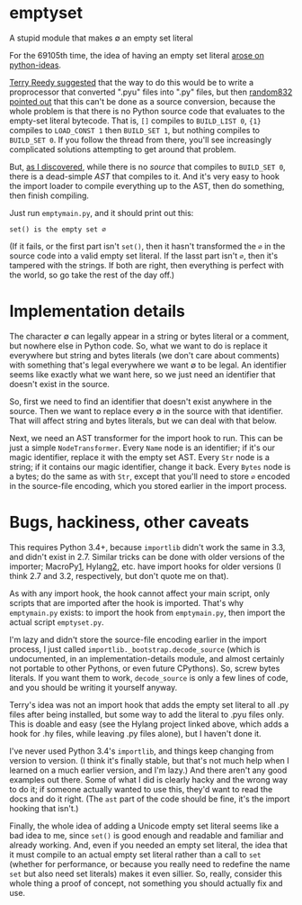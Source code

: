 emptyset
========

A stupid module that makes ∅ an empty set literal

For the 69105th time, the idea of having an empty set literal [arose on
python-ideas][1].

  [1]: http://article.gmane.org/gmane.comp.python.ideas/28066

[Terry Reedy suggested][2] that the way to do this would be to write a
proprocessor that converted ".pyu" files into ".py" files, but then
[random832 pointed out][3] that this can't be done as a source conversion,
because the whole problem is that there is no Python source code that
evaluates to the empty-set literal bytecode. That is, `[]` compiles to
`BUILD_LIST 0`, `{1}` compiles to `LOAD_CONST 1` then `BUILD_SET 1`, but
nothing compiles to `BUILD_SET 0`. If you follow the thread from there,
you'll see increasingly complicated solutions attempting to get around
that problem.

  [2]: http://article.gmane.org/gmane.comp.python.ideas/28159
  [3]: http://article.gmane.org/gmane.comp.python.ideas/28200
    
But, [as I discovered][4], while there is no _source_ that compiles to
`BUILD_SET 0`, there is a dead-simple _AST_ that compiles to it. And
it's very easy to hook the import loader to compile everything up to
the AST, then do something, then finish compiling.

  [4]: http://article.gmane.org/gmane.comp.python.ideas/28234

Just run `emptymain.py`, and it should print out this:

    set() is the empty set ∅

(If it fails, or the first part isn't `set()`, then it hasn't
transformed the `∅` in the source code into a valid empty set
literal. If the lasst part isn't `∅`, then it's tampered with the
strings. If both are right, then everything is perfect with the
world, so go take the rest of the day off.)

Implementation details
======================

The character ∅ can legally appear in a string or bytes literal
or a comment, but nowhere else in Python code. So, what we want
to do is replace it everywhere but string and bytes literals (we
don't care about comments) with something that's legal everywhere
we want ∅ to be legal. An identifier seems like exactly what we
want here, so we just need an identifier that doesn't exist in
the source.

So, first we need to find an identifier that doesn't exist
anywhere in the source. Then we want to replace every ∅ in the
source with that identifier. That will affect string and bytes
literals, but we can deal with that below.

Next, we need an AST transformer for the import hook to run.
This can be just a simple `NodeTransformer`. Every `Name` node
is an identifier; if it's our magic identifier, replace it with
the empty set AST. Every `Str` node is a string; if it contains
our magic identifier, change it back. Every `Bytes` node is a
bytes; do the same as with `Str`, except that you'll need to
store `∅` encoded in the source-file encoding, which you stored 
earlier in the import process.

Bugs, hackiness, other caveats
==============================

This requires Python 3.4+, because `importlib` didn't work the same
in 3.3, and didn't exist in 2.7. Similar tricks can be done with
older versions of the importer; MacroPy[1], Hylang[2], etc. have
import hooks for older versions (I think 2.7 and 3.2, respectively,
but don't quote me on that).

  [1]: https://github.com/lihaoyi/macropy
  [2]: https://github.com/hylang/hy

As with any import hook, the hook cannot affect your main script, 
only scripts that are imported after the hook is imported.
That's why `emptymain.py` exists: to import the hook from 
`emptymain.py`,  then import the actual script `emptyset.py`.

I'm lazy and didn't store the source-file encoding earlier in the
import process, I just called `importlib._bootstrap.decode_source`
(which is undocumented, in an implementation-details module,
and almost certainly not portable to other Pythons, or even
future CPythons). So, screw bytes literals. If you want them to
work, `decode_source` is only a few lines of code, and you
should be writing it yourself anyway.

Terry's idea was not an import hook that adds the empty set literal
to all .py files after being installed, but some way to add the
literal to .pyu files only. This is doable and easy (see the
Hylang project linked above, which adds a hook for .hy files, 
while leaving .py files alone), but I haven't done it.

I've never used Python 3.4's `importlib`, and things keep changing 
from version to version. (I think it's finally stable, but that's
not much help when I learned on a much earlier version, and I'm
lazy.) And there aren't any good examples out there. Some of what 
I  did is clearly hacky and the wrong way to do it; if someone 
actually  wanted to use this, they'd want to read the docs and do 
it right. (The  `ast` part of the code should be fine, it's the 
import hooking that isn't.)

Finally, the whole idea of adding a Unicode empty set literal 
seems like a bad idea to me, since `set()` is good enough and 
readable and familiar and already working. And, even if you 
needed an empty set literal, the idea that it must compile to an 
actual empty set literal rather than a call to `set` (whether 
for performance, or because you really need to redefine the name 
`set` but also need set literals) makes it even sillier. So, 
really, consider this whole thing a proof of concept, not 
something you should actually fix and use.
